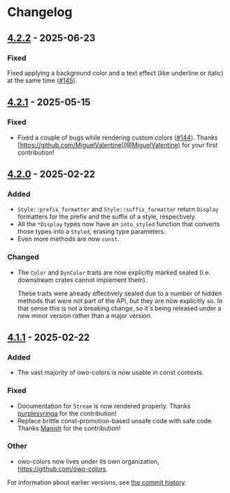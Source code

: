 # Changelog

## [4.2.2] - 2025-06-23

### Fixed

Fixed applying a background color and a text effect (like underline or italic) at the same time ([#145]).

[#145]: https://github.com/owo-colors/owo-colors/issues/145

## [4.2.1] - 2025-05-15

### Fixed

- Fixed a couple of bugs while rendering custom colors ([#144]). Thanks [https://github.com/MiguelValentine](@MiguelValentine) for your first contribution!

[#144]: https://github.com/owo-colors/owo-colors/pull/144

## [4.2.0] - 2025-02-22

### Added

- `Style::prefix_formatter` and `Style::suffix_formatter` return `Display` formatters for the prefix and the suffix of a style, respectively.
- All the `*Display` types now have an `into_styled` function that converts those types into a `Styled`, erasing type parameters.
- Even more methods are now `const`.

### Changed

- The `Color` and `DynColor` traits are now explicitly marked sealed (i.e. downstream crates cannot implement them).

  These traits were already effectively sealed due to a number of hidden methods that were not part of the API, but they are now explicitly so. In that sense this is not a breaking change, so it's being released under a new minor version rather than a major version.

## [4.1.1] - 2025-02-22

### Added

- The vast majority of owo-colors is now usable in const contexts.

### Fixed

- Documentation for `Stream` is now rendered properly. Thanks [purplesyringa](https://github.com/purplesyringa) for the contribution!
- Replace brittle const-promotion-based unsafe code with safe code. Thanks [Manish](https://github.com/Manishearth) for the contribution!

### Other

- owo-colors now lives under its own organization, https://github.com/owo-colors.

[4.2.2]: https://github.com/owo-colors/owo-colors/releases/tag/v4.2.2
[4.2.1]: https://github.com/owo-colors/owo-colors/releases/tag/v4.2.1
[4.2.0]: https://github.com/owo-colors/owo-colors/releases/tag/v4.2.0
[4.1.1]: https://github.com/owo-colors/owo-colors/releases/tag/v4.1.1

For information about earlier versions, see [the commit history](https://github.com/jam1garner/owo-colors/commits/master).
